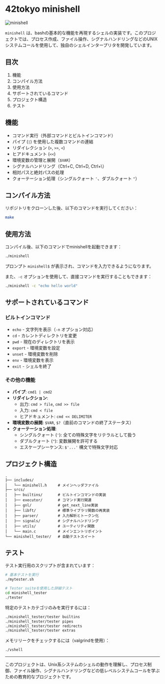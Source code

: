 # 42tokyo minishell

![minishell](https://img.shields.io/badge/Project-minishell-blue)

`minishell` は、bashの基本的な機能を再現するシェルの実装です。このプロジェクトでは、プロセス作成、ファイル操作、シグナルハンドリングなどのUNIXシステムコールを使用して、独自のシェルインタープリタを開発しています。

## 目次
1. 機能
2. コンパイル方法
3. 使用方法
4. サポートされているコマンド
5. プロジェクト構造
6. テスト

## 機能

- コマンド実行（外部コマンドとビルトインコマンド）
- パイプ (`|`) を使用した複数コマンドの連結
- リダイレクション (`>`, `>>`, `<`) 
- ヒアドキュメント (`<<`)
- 環境変数の管理と展開（`$VAR`）
- シグナルハンドリング（Ctrl+C, Ctrl+D, Ctrl+\）
- 相対パスと絶対パスの処理
- クォーテーション処理（シングルクォート `'`、ダブルクォート `"`）

## コンパイル方法

リポジトリをクローンした後、以下のコマンドを実行してください：

```bash
make
```

## 使用方法

コンパイル後、以下のコマンドでminishellを起動できます：

```bash
./minishell
```

プロンプト `minishell$` が表示され、コマンドを入力できるようになります。

また、`-c` オプションを使用して、直接コマンドを実行することもできます：

```bash
./minishell -c "echo hello world"
```

## サポートされているコマンド

### ビルトインコマンド

- `echo` - 文字列を表示（`-n` オプション対応）
- `cd` - カレントディレクトリを変更
- `pwd` - 現在のディレクトリを表示
- `export` - 環境変数を設定
- `unset` - 環境変数を削除
- `env` - 環境変数を表示
- `exit` - シェルを終了

### その他の機能

- **パイプ**: `cmd1 | cmd2`
- **リダイレクション**:
  - 出力: `cmd > file`, `cmd >> file`
  - 入力: `cmd < file`
  - ヒアドキュメント: `cmd << DELIMITER`
- **環境変数の展開**: `$VAR`, `$?`（直前のコマンドの終了ステータス）
- **クォーテーション処理**:
  - シングルクォート (`'`): 全ての特殊文字をリテラルとして扱う
  - ダブルクォート (`"`): 変数展開を許可する
  - エスケープシーケンス: `$'...'` 構文で特殊文字対応

## プロジェクト構造

```
.
├── includes/
│   └── minishell.h     # メインヘッダファイル
├── srcs/
│   ├── builtins/       # ビルトインコマンドの実装
│   ├── executor/       # コマンド実行関連
│   ├── gnl/            # get_next_line実装
│   ├── libft/          # 標準ライブラリ関数の再実装
│   ├── parser/         # 入力解析とトークン化
│   ├── signals/        # シグナルハンドリング
│   ├── utils/          # ユーティリティ関数
│   └── main.c          # メインエントリポイント
└── minishell_tester/   # 自動テストスイート
```

## テスト

テスト実行用のスクリプトが含まれています：

```bash
# 基本テストを実行
./mytester.sh

# Tester suiteを使用した詳細テスト
cd minishell_tester
./tester
```

特定のテストカテゴリのみを実行するには：

```bash
./minishell_tester/tester builtins
./minishell_tester/tester pipes
./minishell_tester/tester redirects
./minishell_tester/tester extras
```

メモリリークをチェックするには（valgrindを使用）：

```bash
./vshell
```

---

このプロジェクトは、Unix系システムのシェルの動作を理解し、プロセス制御、ファイル操作、シグナルハンドリングなどの低レベルシステムコールを学ぶための教育的なプロジェクトです。